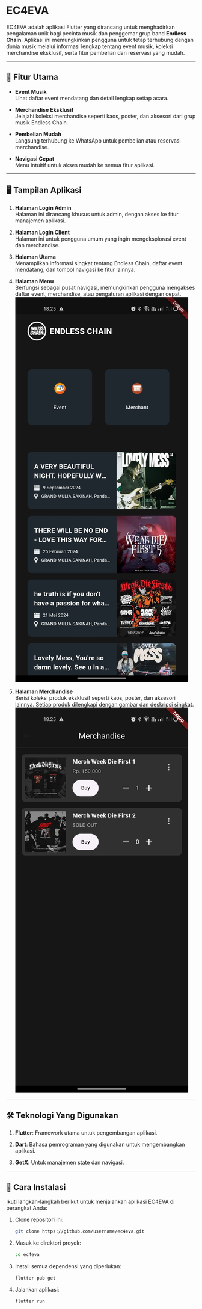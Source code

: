 # EC4EVA

EC4EVA adalah aplikasi Flutter yang dirancang untuk menghadirkan pengalaman unik bagi pecinta musik dan penggemar grup band **Endless Chain**. Aplikasi ini memungkinkan pengguna untuk tetap terhubung dengan dunia musik melalui informasi lengkap tentang event musik, koleksi merchandise eksklusif, serta fitur pembelian dan reservasi yang mudah.

---

## 🎵 **Fitur Utama**

- **Event Musik**  
  Lihat daftar event mendatang dan detail lengkap setiap acara.

- **Merchandise Eksklusif**  
  Jelajahi koleksi merchandise seperti kaos, poster, dan aksesori dari grup musik Endless Chain.

- **Pembelian Mudah**  
  Langsung terhubung ke WhatsApp untuk pembelian atau reservasi merchandise.

- **Navigasi Cepat**  
  Menu intuitif untuk akses mudah ke semua fitur aplikasi.

---

## 🖥️ **Tampilan Aplikasi**

1. **Halaman Login Admin**  
   Halaman ini dirancang khusus untuk admin, dengan akses ke fitur manajemen aplikasi.

2. **Halaman Login Client**  
   Halaman ini untuk pengguna umum yang ingin mengeksplorasi event dan merchandise.

3. **Halaman Utama**  
   Menampilkan informasi singkat tentang Endless Chain, daftar event mendatang, dan tombol navigasi ke fitur lainnya.

4. **Halaman Menu**  
   Berfungsi sebagai pusat navigasi, memungkinkan pengguna mengakses daftar event, merchandise, atau pengaturan aplikasi dengan cepat.
   ![Menu](assets/ss2.jpeg)


5. **Halaman Merchandise**  
   Berisi koleksi produk eksklusif seperti kaos, poster, dan aksesori lainnya. Setiap produk dilengkapi dengan gambar dan deskripsi singkat.
   ![Merchant](assets/ss3.jpeg)

---

## 🛠️ **Teknologi Yang Digunakan**

1. **Flutter**: Framework utama untuk pengembangan aplikasi.  

2. **Dart**: Bahasa pemrograman yang digunakan untuk mengembangkan aplikasi.  

3. **GetX**: Untuk manajemen state dan navigasi.

---

## 🚀 **Cara Instalasi**

Ikuti langkah-langkah berikut untuk menjalankan aplikasi EC4EVA di perangkat Anda:

1. Clone repositori ini:
   ```bash
   git clone https://github.com/username/ec4eva.git
2. Masuk ke direktori proyek:
   ```bash
   cd ec4eva
3. Install semua dependensi yang diperlukan:
   ```bash
   flutter pub get
4. Jalankan aplikasi:
   ```bash
   flutter run
